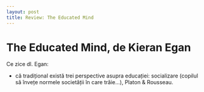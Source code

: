 ```yaml
---
layout: post
title: Review: The Educated Mind
---
```


The Educated Mind, de Kieran Egan
=================================

Ce zice dl. Egan:

- că tradițional există trei perspective asupra educației: socializare (copilul
  să învețe normele societății în care trăie...), Platon & Rousseau.
